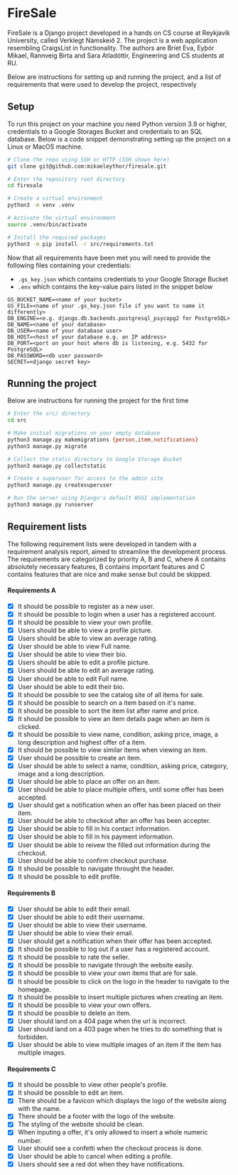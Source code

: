 # FireSale

FireSale is a Django project developed in a hands on CS course
at Reykjavík University, called Verklegt Námskeið 2.
The project is a web application resembling CraigsList in functionality.
The authors are Bríet Eva, Eyþór Mikael, Rannveig Birta and Sara Atladóttir, Engineering and CS students at RU.

Below are instructions for setting up and running the project, and
a list of requirements that were used to develop the project, respectively

## Setup

To run this project on your machine you need Python version 3.9 or higher,
credentials to a Google Storages Bucket and credentials to an SQL database.
Below is a code snippet demonstrating setting up the project on a Linux or MacOS machine.

```bash
# Clone the repo using SSH or HTTP (SSH shown here)
git clone git@github.com:mikaeleythor/firesale.git

# Enter the repository root directory
cd firesale

# Create a virtual environment
python3 -m venv .venv

# Activate the virtual environment
source .venv/bin/activate

# Install the required packages
python3 -m pip install -r src/requirements.txt
```

Now that all requirements have been met you will need to provide the following
files containing your credentials:

- `.gs_key.json` which contains credentials to your Google Storage Bucket
- `.env` which contains the key-value pairs listed in the snippet below

```
GS_BUCKET_NAME=<name of your bucket>
GS_FILE=<name of your .gs_key.json file if you want to name it differently>
DB_ENGINE=<e.g. django.db.backends.postgresql_psycopg2 for PostgreSQL>
DB_NAME=<name of your database>
DB_USER=<name of your database user>
DB_HOST=<host of your database e.g. an IP address>
DB_PORT=<port on your host where db is listening, e.g. 5432 for PostgreSQL>
DB_PASSWORD=<db user password>
SECRET=<django secret key>
```

## Running the project

Below are instructions for running the project for the first time
```bash
# Enter the src/ directory
cd src

# Make initial migrations on your empty database
python3 manage.py makemigrations {person,item,notifications}
python3 manage.py migrate

# Collect the static directory to Google Storage Bucket
python3 manage.py collectstatic

# Create a superuser for access to the admin site
python3 manage.py createsuperuser

# Run the server using Django's default WSGI implementation
python3 manage.py runserver
```




## Requirement lists

The following requirement lists were developed in tandem with
a requirement analysis report, aimed to streamline the development process.
The requirements are categorized by priority A, B and C, where
A contains absolutely necessary features, B contains important features
and C contains features that are nice and make sense but could be skipped.

#### Requirements A

- [x] It should be possible to register as a new user.
- [x] It should be possible to login when a user has a registered account.
- [x] It should be possible to view your own profile.
- [x] Users should be able to view a profile picture.
- [x] Users should be able to view an average rating.
- [x] User should be able to view Full name.
- [x] User should be able to view their bio.
- [x] Users should be able to edit a profile picture.
- [x] Users should be able to edit an average rating.
- [x] User should be able to edit Full name.
- [x] User should be able to edit their bio.
- [x] It should be possible to see the catalog site of all items for sale.
- [x] It should be possible to search on a item based on it's name.
- [x] It should be possible to sort the item list after name and price.
- [x] It should be possible to view an item details page when an item is clicked.
- [x] It should be possible to view name, condition, asking price, image, a long description and highest offer of a item.
- [x] It should be possible to view similar items when viewing an item.
- [x] User should be possible to create an item.
- [x] User should be able to select a name, condition, asking price, category, image and a long description.
- [x] User should be able to place an offer on an item.
- [x] User should be able to place multiple offers, until some offer has been accepted.
- [x] User should get a notification when an offer has been placed on their item.
- [x] User should be able to checkout after an offer has been accepter.
- [x] User should be able to fill in his contact information.
- [x] User should be able to fill in his payment information.
- [x] User should be able to reivew the filled out information during the checkout.
- [x] User should be able to confirm checkout purchase.
- [x] It should be possible to navigate throught the header.
- [x] It should be possible to edit profile.

#### Requirements B

- [x] User should be able to edit their email.
- [x] User should be able to edit their username.
- [x] User should be able to view their username.
- [x] User should be able to view their email.
- [x] User should get a notification when their offer has been accepted.
- [x] It should be possible to log out if a user has a registered account.
- [x] It should be possible to rate the seller.
- [x] It should be possible to navigate through the website easily.
- [x] It should be possible to view your own items that are for sale.
- [x] It should be possible to click on the logo in the header to navigate to the homepage.
- [x] It should be possible to insert multiple pictures when creating an item.
- [x] It should be possible to view your own offers.
- [x] It should be possible to delete an item.
- [x] User should land on a 404 page when the url is incorrect.
- [x] User should land on a 403 page when he tries to do something that is forbidden.
- [x] User should be able to view multiple images of an item if the item has multiple images.

#### Requirements C

- [x] It should be possible to view other people's profile.
- [x] It should be possible to edit an item.
- [x] There should be a favicon which displays the logo of the website along with the name.
- [x] There should be a footer with the logo of the website.
- [x] The styling of the website should be clean.
- [x] When inputing a offer, it's only allowed to insert a whole numeric number.
- [x] User should see a confetti when the checkout process is done.
- [x] User should be able to cancel when editing a profile.
- [x] Users should see a red dot when they have notifications.
